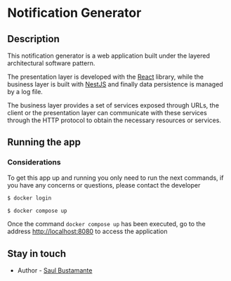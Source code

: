 # Notification Generator

## Description

This notification generator is a web application built under the layered architectural software pattern.

The presentation layer is developed with the [React](https://react.dev/) library, while the business layer is built with [NestJS](https://nestjs.com/) and finally data persistence is managed by a log file.

The business layer provides a set of services exposed through URLs, the client or the presentation layer can communicate with these services through the HTTP protocol to obtain the necessary resources or services.

## Running the app

### Considerations

To get this app up and running you only need to run the next commands, if you have any concerns or questions, please contact the developer

```bash
$ docker login

$ docker compose up
```

Once the command `docker compose up` has been executed, go to the address [http://localhost:8080](http://localhost:8080) to access the application

## Stay in touch

- Author - [Saul Bustamante](https://github.com/saesbuba)
